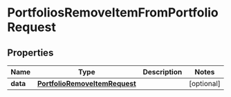

# PortfoliosRemoveItemFromPortfolioRequest


## Properties

| Name | Type | Description | Notes |
|------------ | ------------- | ------------- | -------------|
|**data** | [**PortfolioRemoveItemRequest**](PortfolioRemoveItemRequest.md) |  |  [optional] |



